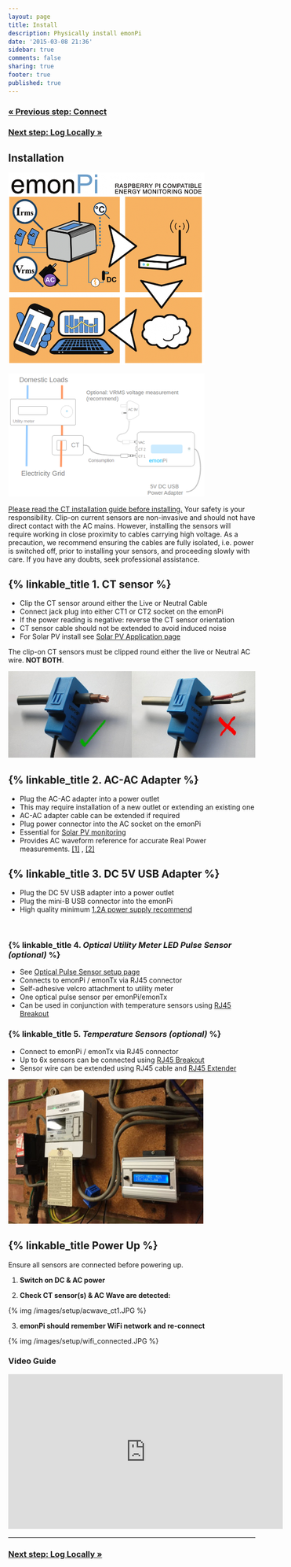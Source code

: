 ```yaml
---
layout: page
title: Install
description: Physically install emonPi
date: '2015-03-08 21:36'
sidebar: true
comments: false
sharing: true
footer: true
published: true
---
```

### [&laquo; Previous step: Connect](/setup/connect/)

### [Next step: Log Locally &raquo;](/setup/local/)

## Installation

![emonpi install digram](/images/setup/emonpilabel.png)

![emonpi install](/images/setup/emonPi_install_diagram.png)

<p class='note warning'>
<a href="https://openenergymonitor.org/emon/Current_Transformer_Installation">Please read the CT installation guide before installing.</a>
Your safety is your responsibility. Clip-on current sensors are non-invasive and should not have direct contact with the AC mains. However, installing the sensors will require working in close proximity to cables carrying high voltage. As a precaution, we recommend ensuring the cables are fully isolated, i.e. power is switched off, prior to installing your sensors, and proceeding slowly with care. If you have any doubts, seek professional assistance.
</p>

## {% linkable_title 1. **CT sensor** %}

- Clip the CT sensor around either the Live or Neutral Cable
- Connect jack plug into either CT1 or CT2 socket on the emonPi
- If the power reading is negative: reverse the CT sensor orientation
- CT sensor cable should not be extended to avoid induced noise
- For Solar PV install see [Solar PV Application page](/applications/solar-pv/#sensor-installation)

<p class='note'>
The clip-on CT sensors must be clipped round either the live or Neutral AC wire. <strong>NOT BOTH</strong>.
</p>

![CT sensor installation ](/images/applications/solar-pv/ctinstall.jpg)



## {% linkable_title 2. **AC-AC Adapter** %}
- Plug the AC-AC adapter into a power outlet
- This may require installation of a new outlet or extending an existing one
- AC-AC adapter cable can be extended if required
- Plug power connector into the AC socket on the emonPi
- Essential for [Solar PV monitoring](/applications/solar-pv/#sensor-installation)
- Provides AC waveform reference for accurate Real Power measurements. [[1]](http://openenergymonitor.org/emon/applications/homeenergy) , [[2]](http://openenergymonitor.org/emon/buildingblocks)



## {% linkable_title 3. **DC 5V USB Adapter** %}
- Plug the DC 5V USB adapter into a power outlet
- Plug the mini-B USB connector into the emonPi
- High quality minimum [1.2A power supply recommend](https://shop.openenergymonitor.com/power-supplies/)

<br>

### {% linkable_title 4. *Optical Utility Meter LED Pulse Sensor (optional)* %}
- See [Optical Pulse Sensor setup page](http://openenergymonitor.org/emon/opticalpulsesensor)
- Connects to emonPi / emonTx via RJ45 connector
- Self-adhesive velcro attachment to utility meter
- One optical pulse sensor per emonPi/emonTx
- Can be used in conjunction with temperature sensors using [RJ45 Breakout](http://shop.openenergymonitor.com/rj45-expander-for-ds18b20-pulse-sensors/)


### {% linkable_title 5. *Temperature Sensors (optional)* %}
- Connect to emonPi / emonTx via RJ45 connector
- Up to 6x sensors can be connected using [RJ45 Breakout](http://shop.openenergymonitor.com/rj45-expander-for-ds18b20-pulse-sensors/)
- Sensor wire can be extended using RJ45 cable and [RJ45 Extender](http://shop.openenergymonitor.com/rj45-extender/)

![home energy](/images/applications/home-energy/home-energy-emonpi-install.jpg)

## {% linkable_title Power Up %}


<p class='note'>
Ensure all sensors are connected before powering up.
</p>


1. **Switch on DC & AC power**

2. **Check CT sensor(s) & AC Wave are detected:**

{% img /images/setup/acwave_ct1.JPG %}

3. **emonPi should remember WiFi network and re-connect**

{% img /images/setup/wifi_connected.JPG %}


### Video Guide
<div class='videoWrapper'>
<iframe width="560" height="315" src="https://www.youtube.com/embed/6SB4fRYQjno" frameborder="0" allowfullscreen></iframe>
</div>

***

### [Next step: Log Locally &raquo;](/setup/local/)
